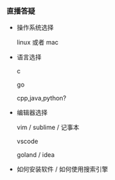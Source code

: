 ### 直播答疑

* 操作系统选择

  linux 或者 mac

* 语言选择

  c

  go

  cpp,java,python?

* 编辑器选择

  vim / sublime / 记事本

  vscode

  goland / idea

* 如何安装软件 / 如何使用搜索引擎
